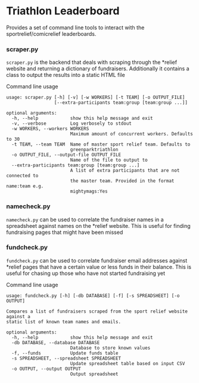 # Triathlon Leaderboard

Provides a set of command line tools to interact with the sportrelief/comicrelief leaderboards.

### scraper.py

`scraper.py` is the backend that deals with scraping through the \*relief website and returning a dictionary of fundraisers. Additionally it contains a class to output the results into a static HTML file

Command line usage

    usage: scraper.py [-h] [-v] [-w WORKERS] [-t TEAM] [-o OUTPUT_FILE]
                      [--extra-participants team:group [team:group ...]]

    optional arguments:
      -h, --help            show this help message and exit
      -v, --verbose         Log verbosely to stdout
      -w WORKERS, --workers WORKERS
                            Maximum amount of concurrent workers. Defaults to 30
      -t TEAM, --team TEAM  Name of master sport relief team. Defaults to
                            greenparktriathlon
      -o OUTPUT_FILE, --output-file OUTPUT_FILE
                            Name of the file to output to
      --extra-participants team:group [team:group ...]
                            A list of extra participants that are not connected to
                            the master team. Provided in the format name:team e.g.
                            mightymags:Yes

### namecheck.py

`namecheck.py` can be used to correlate the fundraiser names in a spreadsheet against names on the \*relief website. This is useful for finding fundraising pages that might have been missed

### fundcheck.py

`fundcheck.py` can be used to correlate fundraiser email addresses against \*relief pages that have a certain value or less funds in their balance. This is useful for chasing up those who have not started fundraising yet

Command line usage

    usage: fundcheck.py [-h] [-db DATABASE] [-f] [-s SPREADSHEET] [-o OUTPUT]

    Compares a list of fundraisers scraped from the sport relief website against a
    static list of known team names and emails.

    optional arguments:
      -h, --help            show this help message and exit
      -db DATABASE, --database DATABASE
                            Database to store known values
      -f, --funds           Update funds table
      -s SPREADSHEET, --spreadsheet SPREADSHEET
                            Update spreadsheet table based on input CSV
      -o OUTPUT, --output OUTPUT
                            Output spreadsheet
